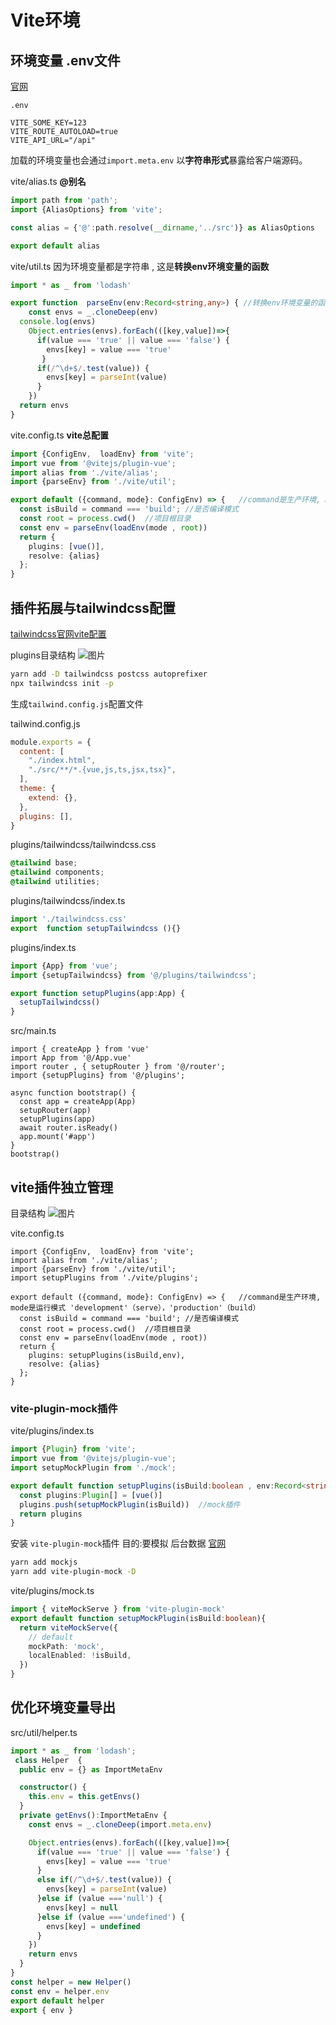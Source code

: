 # Vite环境
## 环境变量 .env文件
[官网](https://cn.vitejs.dev/guide/env-and-mode.html)

`.env`
```
VITE_SOME_KEY=123
VITE_ROUTE_AUTOLOAD=true
VITE_API_URL="/api"
```
加载的环境变量也会通过`import.meta.env` 以**字符串形式**暴露给客户端源码。

vite/alias.ts  **@别名**
```ts
import path from 'path';
import {AliasOptions} from 'vite';

const alias = {'@':path.resolve(__dirname,'../src')} as AliasOptions

export default alias
```
vite/util.ts  因为环境变量都是字符串 , 这是**转换env环境变量的函数**
```ts
import * as _ from 'lodash'

export function  parseEnv(env:Record<string,any>) { //转换env环境变量的函数
    const envs = _.cloneDeep(env)
  console.log(envs)
    Object.entries(envs).forEach(([key,value])=>{
      if(value === 'true' || value === 'false') {
        envs[key] = value === 'true'
       }
      if(/^\d+$/.test(value)) {
        envs[key] = parseInt(value)
      }
    })
  return envs
}
```
vite.config.ts  **vite总配置**
```ts
import {ConfigEnv,  loadEnv} from 'vite';
import vue from '@vitejs/plugin-vue';
import alias from './vite/alias';
import {parseEnv} from './vite/util';

export default ({command, mode}: ConfigEnv) => {   //command是生产环境, mode是运行模式 'development'（serve），'production'（build）
  const isBuild = command === 'build'; //是否编译模式
  const root = process.cwd()  //项目根目录
  const env = parseEnv(loadEnv(mode , root))
  return {
    plugins: [vue()],
    resolve: {alias}
  };
}
```

## 插件拓展与tailwindcss配置
[tailwindcss官网vite配置](https://tailwindcss.com/docs/guides/vite)

plugins目录结构 ![图片](../.vuepress/public/images/tailwindcss.png)
```sh
yarn add -D tailwindcss postcss autoprefixer
npx tailwindcss init -p
```
生成`tailwind.config.js`配置文件

tailwind.config.js
```js
module.exports = {
  content: [
    "./index.html",
    "./src/**/*.{vue,js,ts,jsx,tsx}",
  ],
  theme: {
    extend: {},
  },
  plugins: [],
}
```
plugins/tailwindcss/tailwindcss.css
```css
@tailwind base;
@tailwind components;
@tailwind utilities;
```
plugins/tailwindcss/index.ts
```ts
import './tailwindcss.css'
export  function setupTailwindcss (){}
```
plugins/index.ts
```ts
import {App} from 'vue';
import {setupTailwindcss} from '@/plugins/tailwindcss';

export function setupPlugins(app:App) {
  setupTailwindcss()
}
```
src/main.ts
```ts{4,9}
import { createApp } from 'vue'
import App from '@/App.vue'
import router , { setupRouter } from '@/router';
import {setupPlugins} from '@/plugins';

async function bootstrap() {
  const app = createApp(App)
  setupRouter(app)
  setupPlugins(app)
  await router.isReady()
  app.mount('#app')
}
bootstrap()
```

## vite插件独立管理
目录结构
![图片](../../docs/.vuepress/public/images/vitePlugins.png)

vite.config.ts
```ts{11}
import {ConfigEnv,  loadEnv} from 'vite';
import alias from './vite/alias';
import {parseEnv} from './vite/util';
import setupPlugins from './vite/plugins';

export default ({command, mode}: ConfigEnv) => {   //command是生产环境, mode是运行模式 'development'（serve），'production'（build）
  const isBuild = command === 'build'; //是否编译模式
  const root = process.cwd()  //项目根目录
  const env = parseEnv(loadEnv(mode , root))
  return {
    plugins: setupPlugins(isBuild,env),
    resolve: {alias}
  };
}
```
### vite-plugin-mock插件
vite/plugins/index.ts
```ts
import {Plugin} from 'vite';
import vue from '@vitejs/plugin-vue';
import setupMockPlugin from './mock';

export default function setupPlugins(isBuild:boolean , env:Record<string , any>) {
  const plugins:Plugin[] = [vue()]
  plugins.push(setupMockPlugin(isBuild))  //mock插件
  return plugins
}
```

安装 `vite-plugin-mock`插件
目的:要模拟 后台数据
[官网](https://github.com/vbenjs/vite-plugin-mock)
```sh
yarn add mockjs
yarn add vite-plugin-mock -D
```
vite/plugins/mock.ts  
```ts
import { viteMockServe } from 'vite-plugin-mock'
export default function setupMockPlugin(isBuild:boolean){
  return viteMockServe({
    // default
    mockPath: 'mock',
    localEnabled: !isBuild,
  })
}
```
## 优化环境变量导出
src/util/helper.ts
```ts
import * as _ from 'lodash';
 class Helper  {
  public env = {} as ImportMetaEnv

  constructor() {
    this.env = this.getEnvs()
  }
  private getEnvs():ImportMetaEnv {
    const envs = _.cloneDeep(import.meta.env)

    Object.entries(envs).forEach(([key,value])=>{
      if(value === 'true' || value === 'false') {
        envs[key] = value === 'true'
      }
      else if(/^\d+$/.test(value)) {
        envs[key] = parseInt(value)
      }else if (value ==='null') {
        envs[key] = null
      }else if (value ==='undefined') {
        envs[key] = undefined
      }
    })
    return envs
  }
}
const helper = new Helper()
const env = helper.env
export default helper
export { env }
```